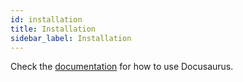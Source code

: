 ```yaml
---
id: installation
title: Installation
sidebar_label: Installation
---
```


Check the [documentation](https://docusaurus.io) for how to use Docusaurus.
